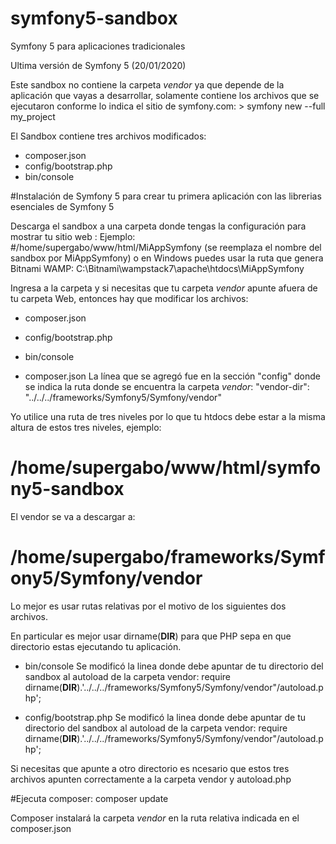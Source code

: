 # symfony5-sandbox
Symfony 5 para aplicaciones tradicionales 

Ultima versión de Symfony 5 (20/01/2020)

Este sandbox no contiene la carpeta *vendor* ya que depende de la aplicación que vayas a desarrollar, solamente contiene los archivos que se ejecutaron conforme lo indica el sitio de symfony.com: > symfony new --full my_project

El Sandbox contiene tres archivos modificados:
* composer.json
* config/bootstrap.php
* bin/console

#Instalación de Symfony 5 para crear tu primera aplicación con las librerias esenciales de Symfony 5 

Descarga el sandbox a una carpeta donde tengas la configuración para mostrar tu sitio web :
Ejemplo: 
#/home/supergabo/www/html/MiAppSymfony (se reemplaza el nombre del sandbox por MiAppSymfony)
o en Windows puedes usar la ruta que genera Bitnami WAMP:
C:\Bitnami\wampstack7\apache\htdocs\MiAppSymfony

Ingresa a la carpeta y si necesitas que tu carpeta *vendor* apunte afuera de tu carpeta Web, entonces hay que modificar los archivos:
* composer.json
* config/bootstrap.php
* bin/console

* composer.json
La línea que se agregó fue en la sección "config" donde se indica la ruta donde se encuentra la carpeta *vendor*:
"vendor-dir": "../../../frameworks/Symfony5/Symfony/vendor"

Yo utilice una ruta de tres niveles por lo que tu htdocs debe estar a la misma altura de estos tres niveles, ejemplo:
# /home/supergabo/www/html/symfony5-sandbox
El vendor se va a descargar a:
# /home/supergabo/frameworks/Symfony5/Symfony/vendor
Lo mejor es usar rutas relativas por el motivo de los siguientes dos archivos.

En particular es mejor usar dirname(__DIR__) para que PHP sepa en que directorio estas ejecutando tu aplicación.
* bin/console
Se modificó la linea donde debe apuntar de tu directorio del sandbox al autoload de la carpeta vendor:
require dirname(__DIR__).'../../../frameworks/Symfony5/Symfony/vendor"/autoload.php';

* config/bootstrap.php
Se modificó la linea donde debe apuntar de tu directorio del sandbox al autoload de la carpeta vendor:
require dirname(__DIR__).'../../../frameworks/Symfony5/Symfony/vendor"/autoload.php';

Si necesitas que apunte a otro directorio es ncesario que estos tres archivos apunten correctamente a la carpeta vendor y autoload.php

#Ejecuta composer:
composer update

Composer instalará la carpeta *vendor* en la ruta relativa indicada en el composer.json
